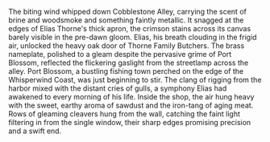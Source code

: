 The biting wind whipped down Cobblestone Alley, carrying the scent of brine and woodsmoke and something faintly metallic. It snagged at the edges of Elias Thorne's thick apron, the crimson stains across its canvas barely visible in the pre-dawn gloom.  Elias, his breath clouding in the frigid air, unlocked the heavy oak door of Thorne Family Butchers.  The brass nameplate, polished to a gleam despite the pervasive grime of Port Blossom, reflected the flickering gaslight from the streetlamp across the alley.  Port Blossom, a bustling fishing town perched on the edge of the Whisperwind Coast, was just beginning to stir.  The clang of rigging from the harbor mixed with the distant cries of gulls, a symphony Elias had awakened to every morning of his life.  Inside the shop, the air hung heavy with the sweet, earthy aroma of sawdust and the iron-tang of aging meat.  Rows of gleaming cleavers hung from the wall, catching the faint light filtering in from the single window, their sharp edges promising precision and a swift end.
